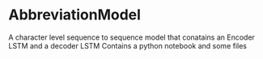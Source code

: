 # AbbreviationModel
A character level sequence to sequence model that conatains an Encoder LSTM and a decoder LSTM
Contains a python notebook and some files
